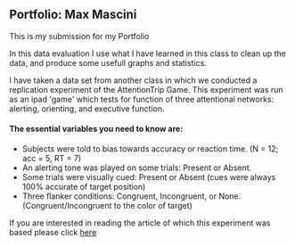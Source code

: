 ## Portfolio: Max Mascini
This is my submission for my Portfolio

In this data evaluation I use what I have learned in this class to clean up the data, and produce some usefull graphs and statistics.

I have taken a data set from another class in which we conducted a replication experiment of the AttentionTrip Game.
This experiment was run as an ipad 'game' which tests for function of three attentional networks: alerting, orienting, and executive function.

#### The essential variables you need to know are: 
 - Subjects were told to bias towards accuracy or reaction time. (N = 12; acc = 5, RT = 7)
 - An alerting tone was played on some trials: Present or Absent.
 - Some trials were visually cued: Present or Absent (cues were always 100% accurate of target position)
 - Three flanker conditions: Congruent, Incongruent, or None. (Congruent/Incongruent to the color of target)

If you are interested in reading the article of which this experiment was based please click [here](http://dx.doi.org/10.1016/j.jneumeth.2017.07.008)
